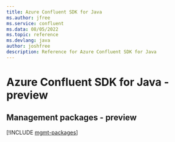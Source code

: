 ```yaml
---
title: Azure Confluent SDK for Java
ms.author: jfree
ms.service: confluent
ms.data: 08/05/2022
ms.topic: reference
ms.devlang: java
author: joshfree
description: Reference for Azure Confluent SDK for Java
---
```

# Azure Confluent SDK for Java - preview

## Management packages - preview
[!INCLUDE [mgmt-packages](confluent-mgmt-index.md)]